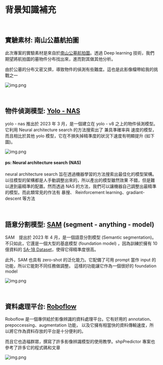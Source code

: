 # 背景知識補充

&emsp;
## 實驗素材: 南山公墓航拍圖
此次專案的實驗素材是來自於[南山公墓航拍圖](https://data.depositar.io/dataset/orthoimagery-nanshan-cemetery)。透過 Deep learning 
技術，我們期望將航拍圖的墓物件分布找出來，進而對其做其他分析。

由於公墓的分布又密又擠，導致物件的偵測有些難度。這也是此影像檔帶給我的挑戰之一

![img.png](image/Nanshantomb.png)


&emsp;
## 物件偵測模型: [Yolo - NAS](https://docs.ultralytics.com/models/yolo-nas/) 
yolo - nas 推出於 2023 年 3 月，是一個建立在 yolo - v8 之上的物件偵測模型。它利用 Neural architecture search 的方法搜索出了
兼具準確率與 速度的模型，而且相比於其他 yolo 模型，它在不損失掉精準度的狀況下速度有明顯提升 (如下圖)。

![img.png](image/yolo_nas_frontier.png)

#### ps: Neural architecture search (NAS)
neural architecture search 旨在透過機器學習的方法搜索出最佳化的模型架構。以往模型的架構都是人手動調整出來的，所以產出的模型雖然效果
不錯，但是難以達到最精準的配置。然而透過 NAS 的方法，我們可以讓機器自己調整出最精準的模型。而此類常見的作法有 暴搜、
Reinforcement learning、gradiant-descent 等方法

&emsp;
## 語意分割模型: [SAM](https://docs.ultralytics.com/models/sam/) (segment - anything - model)
SAM　提出於 2023 年 4 月，是一個語意分割模型 (Semantic segmentation)。不只如此，它還是一個大型的基底模型 (foundation model) 
，因為訓練於擁有 10 億資料的 [SA-1B Dataset](https://ai.meta.com/datasets/segment-anything/)，使得它得精準度很高。

此外，SAM 也具有 zero-shot 的泛化能力。它配備了可用 prompt 當作 input 的功能，所以它能對不同任務做調整。
這樣的功能讓它作為一個很好的 foundation model

![img.png](image/penguin.png)

&emsp;
## 資料處理平台: [Roboflow](https://roboflow.com/) 
Roboflow 是一個專供給於影像辨識的資料處理平台。它有好用的 annotation、prepoccessing、augmentation 功能，
以及它擁有相當快的資料傳輸速度，所以將它作為資料存放的平台是十分便利的。

而且它也造福群眾，撰寫了許多影像辨識模型的使用教學。shpPredictor 專案也參考了許多它的程式碼和文章

![img.png](image/prepoccess.png)

